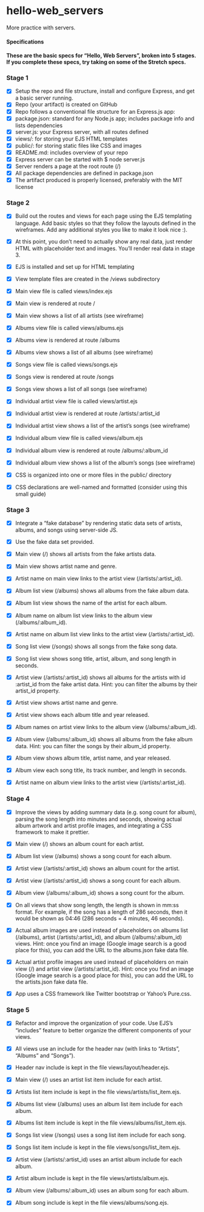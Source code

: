 # hello-web_servers
More practice with servers.
#### Specifications

####  These are the basic specs for “Hello, Web Servers”, broken into 5 stages. If you complete these specs, try taking on some of the Stretch specs.

### Stage 1

- [x] Setup the repo and file structure, install and configure Express, and get a basic server running.
- [x] Repo (your artifact) is created on GitHub
- [x] Repo follows a conventional file structure for an Express.js app:
- [x] package.json: standard for any Node.js app; includes package info and lists dependencies
- [x] server.js: your Express server, with all routes defined
- [x] views/: for storing your EJS HTML templates
- [x] public/: for storing static files like CSS and images
- [x] README.md: includes overview of your repo
- [x] Express server can be started with $ node server.js
- [x] Server renders a page at the root route (/)
- [x] All package dependencies are defined in package.json
- [x] The artifact produced is properly licensed, preferably with the MIT license

### Stage 2

- [x] Build out the routes and views for each page using the EJS templating language. Add basic styles so that they follow the layouts defined in the wireframes. Add any additional styles you like to make it look nice :).

- [x] At this point, you don’t need to actually show any real data, just render HTML with placeholder text and images. You’ll render real data in stage 3.

- [x] EJS is installed and set up for HTML templating
- [x] View template files are created in the /views subdirectory
- [x] Main view file is called views/index.ejs
- [x] Main view is rendered at route /
- [x] Main view shows a list of all artists (see wireframe)
- [x] Albums view file is called views/albums.ejs
- [x] Albums view is rendered at route /albums
- [x] Albums view shows a list of all albums (see wireframe)
- [x] Songs view file is called views/songs.ejs
- [x] Songs view is rendered at route /songs
- [x] Songs view shows a list of all songs (see wireframe)
- [x] Individual artist view file is called views/artist.ejs
- [x] Individual artist view is rendered at route /artists/:artist_id
- [x] Individual artist view shows a list of the artist’s songs (see wireframe)
- [x] Individual album view file is called views/album.ejs
- [x] Individual album view is rendered at route /albums/:album_id
- [x] Individual album view shows a list of the album’s songs (see wireframe)
- [x] CSS is organized into one or more files in the public/ directory
- [x] CSS declarations are well-named and formatted (consider using this small guide)

### Stage 3

- [x] Integrate a “fake database” by rendering static data sets of artists, albums, and songs using server-side JS.

- [x] Use the fake data set provided.

- [x]  Main view (/) shows all artists from the fake artists data.
- [x] Main view shows artist name and genre.
- [x] Artist name on main view links to the artist view (/artists/:artist_id).
- [x] Album list view (/albums) shows all albums from the fake album data.
- [x] Album list view shows the name of the artist for each album.
- [x] Album name on album list view links to the album view (/albums/:album_id).
- [x] Artist name on album list view links to the artist view (/artists/:artist_id).
- [x] Song list view (/songs) shows all songs from the fake song data.
- [x] Song list view shows song title, artist, album, and song length in seconds.
- [x] Artist view (/artists/:artist_id) shows all albums for the artists with id :artist_id from the fake artist data. Hint:   you can filter the albums by their artist_id property.
- [x] Artist view shows artist name and genre.
- [x] Artist view shows each album title and year released.
- [x] Album names on artist view links to the album view (/albums/:album_id).
- [x] Album view (/albums/:album_id) shows all albums from the fake album data. Hint: you can filter the songs by their album_id property.
- [x] Album view shows album title, artist name, and year released.
- [x] Album view each song title, its track number, and length in seconds.
- [x] Artist name on album view links to the artist view (/artists/:artist_id).
### Stage 4

- [x] Improve the views by adding summary data (e.g. song count for album), parsing the song length into minutes and seconds, showing actual album artwork and artist profile images, and integrating a CSS framework to make it prettier.

- [x] Main view (/) shows an album count for each artist.
- [x] Album list view (/albums) shows a song count for each album.
- [x] Artist view (/artists/:artist_id) shows an album count for the artist.
- [x] Artist view (/artists/:artist_id) shows a song count for each album.
- [x] Album view (/albums/:album_id) shows a song count for the album.
- [x] On all views that show song length, the length is shown in mm:ss format. For example, if the song has a length of 286 seconds, then it would be shown as 04:46 (286 seconds = 4 minutes, 46 seconds).
- [x] Actual album images are used instead of placeholders on albums list (/albums), artist (/artists/:artist_id), and album (/albums/:album_id) views. Hint: once you find an image (Google image search is a good place for this), you can add the URL to the albums.json fake data file.
- [x] Actual artist profile images are used instead of placeholders on main view (/) and artist view (/artists/:artist_id). Hint: once you find an image (Google image search is a good place for this), you can add the URL to the artists.json fake data file.
- [x] App uses a CSS framework like Twitter bootstrap or Yahoo’s Pure.css.
### Stage 5

- [x] Refactor and improve the organization of your code. Use EJS’s “includes” feature to better organize the different components of your views.

- [x] All views use an include for the header nav (with links to “Artists”, “Albums” and “Songs”).
- [x] Header nav include is kept in the file views/layout/header.ejs.
- [x] Main view (/) uses an artist list item include for each artist.
- [x] Artists list item include is kept in the file views/artists/list_item.ejs.
- [x] Albums list view (/albums) uses an album list item include for each album.
- [x] Albums list item include is kept in the file views/albums/list_item.ejs.
- [x] Songs list view (/songs) uses a song list item include for each song.
- [x] Songs list item include is kept in the file views/songs/list_item.ejs.
- [x] Artist view (/artists/:artist_id) uses an artist album include for each album.
- [x] Artist album include is kept in the file views/artists/album.ejs.
- [x]  Album view (/albums/:album_id) uses an album song for each album.
- [x] Album song include is kept in the file views/albums/song.ejs.
